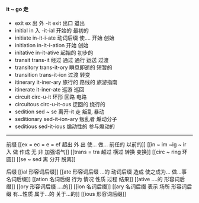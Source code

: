 #### it ~ go 走

- exit ex 出  外 -it  exit 出口  退出
- initial in 入 -it-ial 开始的 最初的
- initiate in-it-i-ate 动词后缀 使.... 开始 创始 
- initiation in-it-i-ation 开始 创始
- initative in-it-ative 起始的  初步的
- transit trans-it 经过 通过 通行 运送 过渡
- transitory trans-it-ory 瞬息即逝的 短暂的
- transition trans-it-ion 过渡 转变
- itinerary it-iner-ary  旅行的 路线的 旅游指南
- itinerate it-iner-ate  巡游 巡回
- circuit circ-u-it 环形 回路 电路
- circuitous circ-u-it-ous 迂回的 绕行的
- sedition sed ~ se 离开-it 走 叛乱  暴动
- seditionary sed-it-ion-ary 叛乱者 煽动分子
- seditious sed-it-ious  煽动性的 参与煽动的

---
前缀
[[ex  = ec = e = ef 超出 外 出 使... 做... 前任的 以前的]]
[[in  ~ im ~ig ~ ir 入 做 作成  无 非 加强语气]]
[[trans  = tra 越过 横过  转换 变换]]
[[circ ~ ring 环 圆]]
[[se  ~ sed 离 分开 脱离]]

后缀
[[ial 形容词后缀]]
[[ate 形容词后缀  ...的 动词后缀 造成 使之成为... 做...事 名词后缀]]
[[ation 名词后缀  行为 情况 性质 过程 结果]]
[[ative ....的 形容词后缀]]
[[ory 形容词后缀 ....的]]
[[ion  名词后缀]]
[[ary 名词后缀 表示 场所  形容词后缀 有...性质 属于...的 关于...的]]
[[ious 形容词后缀]]
